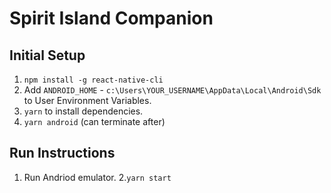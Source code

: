 # Spirit Island Companion

## Initial Setup
1. `npm install -g react-native-cli`
2. Add `ANDROID_HOME` - `c:\Users\YOUR_USERNAME\AppData\Local\Android\Sdk` to User Environment Variables.
3. `yarn` to install dependencies.
5. `yarn android` (can terminate after)

## Run Instructions
1. Run Andriod emulator.
2.`yarn start` 
